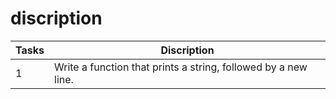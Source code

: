 # discription

| Tasks | Discription |
| ---| --- |
| 1  | Write a function that prints a string, followed by a new line. |

